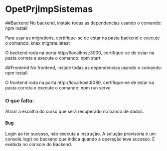 # OpetPrjImpSistemas

##Backend
  No backend, instale todas as dependencias usando o comando:
      npm install

  Para usar as migrations, certifique-se de estar na pasta backend e execute o comando:
      knex migrate:latest

  O backend roda na porta http://localhost:3000, certifique-se de estar na pasta correta e execute o comando: 
      npm start
      
 ##Frontend
  No frontend, instale todas as dependencias usando o comando:
    npm install
    
  O frontend roda na porta http://localhost:8080, certifique-se de estar na pasta correta e execute o comando:
    npm run serve
    
### O que falta:
  Ativar a escolha do curso que será recuperado no banco de dados.
  
#### Bug
  Login ao ter sucesso, não executa a instrução. A solução provisória é um console.log() no backend que indica quando a operação teve sucesso. É exebida no console do Backend.

